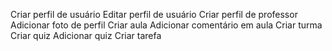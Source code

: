 Criar perfil de usuário
Editar perfil de usuário
Criar perfil de professor
Adicionar foto de perfil
Criar aula
Adicionar comentário em aula
Criar turma
Criar quiz
Adicionar quiz
Criar tarefa

